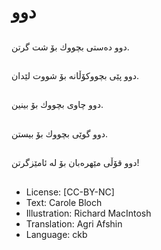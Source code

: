 # دوو

##
دوو دەستی بچووك بۆ شت گرتن.

##
دوو پێی بچووكۆڵانه بۆ شووت لێدان.

##
دوو چاوی بچووك بۆ بینین.

##
دوو گوێی بچووك بۆ بیستن.

##
دوو قۆڵی مێهرەبان بۆ لە ئامێزگرتن!

##
* License: [CC-BY-NC]
* Text: Carole Bloch
* Illustration: Richard MacIntosh
* Translation: Agri Afshin
* Language: ckb
